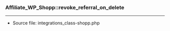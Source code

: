 ### Affiliate_WP_Shopp::revoke_referral_on_delete

----

- Source file: integrations_class-shopp.php